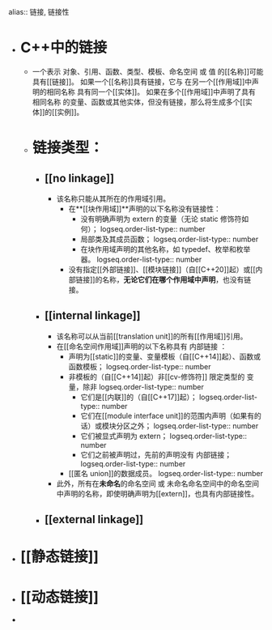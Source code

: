 alias:: 链接, 链接性

- # C++中的链接
	- 一个表示 对象、引用、函数、类型、模板、命名空间 或 值 的[[名称]]可能具有[[链接]]。
	  如果一个[[名称]]具有链接，它与 在另一个[[作用域]]中声明的相同名称 具有同一个[[实体]]。
	  如果在多个[[作用域]]中声明了具有 相同名称 的变量、函数或其他实体，但没有链接，那么将生成多个[[实体]]的[[实例]]。
	- # 链接类型：
		- ## [[no linkage]]
			- 该名称只能从其所在的作用域引用。
				- 在**[[块作用域]]**声明的以下名称没有链接性：
					- 没有明确声明为 extern 的变量（无论 static 修饰符如何）；
					  logseq.order-list-type:: number
					- 局部类及其成员函数；
					  logseq.order-list-type:: number
					- 在块作用域声明的其他名称，如 typedef、枚举和枚举器。
					  logseq.order-list-type:: number
				- 没有指定[[外部链接]]、[[模块链接]]（自[[C++20]]起）或[[内部链接]]的名称，**无论它们在哪个作用域中声明**，也没有链接。
		- ## [[internal linkage]]
			- 该名称可以从当前[[translation unit]]的所有[[作用域]]引用。
			- 在[[命名空间作用域]]声明的以下名称具有 内部链接 ：
				- 声明为[[static]]的变量、变量模板（自[[C++14]]起）、函数或函数模板；
				  logseq.order-list-type:: number
				- 非模板的（自[[C++14]]起）非[[cv-修饰符]] 限定类型的 变量，除非
				  logseq.order-list-type:: number
					- 它们是[[内联]]的（自[[C++17]]起）；
					  logseq.order-list-type:: number
					- 它们在[[module interface unit]]的范围内声明（如果有的话）或模块分区之外；
					  logseq.order-list-type:: number
					- 它们被显式声明为 extern；
					  logseq.order-list-type:: number
					- 它们之前被声明过，先前的声明没有 内部链接；
					  logseq.order-list-type:: number
				- [[匿名 union]]的数据成员。
				  logseq.order-list-type:: number
			- 此外，所有在**未命名**的命名空间 或 未命名命名空间中的命名空间 中声明的名称，即使明确声明为[[extern]]，也具有内部链接性。
		- ## [[external linkage]]
- # [[静态链接]]
- # [[动态链接]]
-